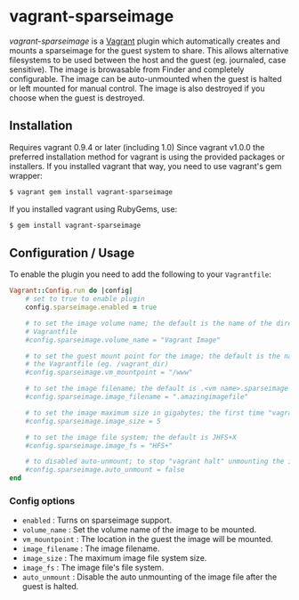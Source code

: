 # vagrant-sparseimage

*vagrant-sparseimage* is a [Vagrant](http://vagrantup.com) plugin which automatically creates and mounts a sparseimage for the guest system to share. This allows alternative filesystems to be used between the host and the guest (eg. journaled, case sensitive). The image is browasable from Finder and completely configurable. The image can be auto-unmounted when the guest is halted or left mounted for manual control. The image is also destroyed if you choose when the guest is destroyed.

## Installation

Requires vagrant 0.9.4 or later (including 1.0)
Since vagrant v1.0.0 the preferred installation method for vagrant is using the provided packages or installers. 
If you installed vagrant that way, you need to use vagrant's gem wrapper:

```bash
$ vagrant gem install vagrant-sparseimage
```

If you installed vagrant using RubyGems, use:

```bash
$ gem install vagrant-sparseimage
```

## Configuration / Usage

To enable the plugin you need to add the following to your `Vagrantfile`:

```ruby
Vagrant::Config.run do |config|
	# set to true to enable plugin
	config.sparseimage.enabled = true

	# to set the image volume name; the default is the name of the directory containing the
	# Vagrantfile
	#config.sparseimage.volume_name = "Vagrant Image"

	# to set the guest mount point for the image; the default is the name of the directory containing
	# the Vagrantfile (eg. /vagrant_dir)
	#config.sparseimage.vm_mountpoint = "/www"

	# to set the image filename; the default is .<vm name>.sparseimage
	#config.sparseimage.image_filename = ".amazingimagefile"

	# to set the image maximum size in gigabytes; the first time "vagrant up" the system you will be prompted
	#config.sparseimage.image_size = 5

	# to set the image file system; the default is JHFS+X
	#config.sparseimage.image_fs = "HFS+"

	# to disabled auto-unmount; to stop "vagrant halt" unmounting the image
	#config.sparseimage.auto_unmount = false
end
```

### Config options

* `enabled` : Turns on sparseimage support.
* `volume_name` : Set the volume name of the image to be mounted.
* `vm_mountpoint` : The location in the guest the image will be mounted.
* `image_filename` : The image filename.
* `image_size` : The maximum image file system size.
* `image_fs` : The image file's file system.
* `auto_unmount` : Disable the auto unmounting of the image file after the guest is halted.


